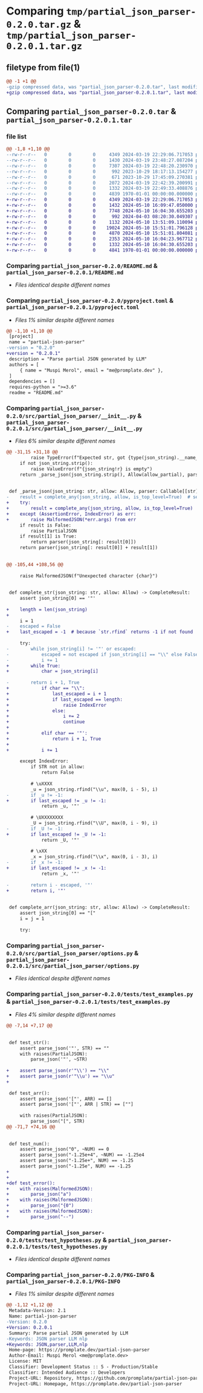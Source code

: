 # Comparing `tmp/partial_json_parser-0.2.0.tar.gz` & `tmp/partial_json_parser-0.2.0.1.tar.gz`

## filetype from file(1)

```diff
@@ -1 +1 @@
-gzip compressed data, was "partial_json_parser-0.2.0.tar", last modified: Tue Mar 19 23:48:27 2024, max compression
+gzip compressed data, was "partial_json_parser-0.2.0.1.tar", last modified: Fri May 10 16:09:47 2024, max compression
```

## Comparing `partial_json_parser-0.2.0.tar` & `partial_json_parser-0.2.0.1.tar`

### file list

```diff
@@ -1,8 +1,10 @@
--rw-r--r--   0        0        0     4349 2024-03-19 22:29:06.717053 partial_json_parser-0.2.0/README.md
--rw-r--r--   0        0        0     1430 2024-03-19 23:48:27.087204 partial_json_parser-0.2.0/pyproject.toml
--rw-r--r--   0        0        0     7307 2024-03-19 22:48:20.230970 partial_json_parser-0.2.0/src/partial_json_parser/__init__.py
--rw-r--r--   0        0        0      992 2023-10-29 18:17:13.154277 partial_json_parser-0.2.0/src/partial_json_parser/options.py
--rw-r--r--   0        0        0      671 2023-10-29 17:45:09.270381 partial_json_parser-0.2.0/src/partial_json_parser/playground.py
--rw-r--r--   0        0        0     2072 2024-03-19 22:42:39.200991 partial_json_parser-0.2.0/tests/test_examples.py
--rw-r--r--   0        0        0     1332 2024-03-19 22:49:33.408876 partial_json_parser-0.2.0/tests/test_hypotheses.py
--rw-r--r--   0        0        0     4839 1970-01-01 00:00:00.000000 partial_json_parser-0.2.0/PKG-INFO
+-rw-r--r--   0        0        0     4349 2024-03-19 22:29:06.717053 partial_json_parser-0.2.0.1/README.md
+-rw-r--r--   0        0        0     1432 2024-05-10 16:09:47.050000 partial_json_parser-0.2.0.1/pyproject.toml
+-rw-r--r--   0        0        0     7748 2024-05-10 16:04:30.655203 partial_json_parser-0.2.0.1/src/partial_json_parser/__init__.py
+-rw-r--r--   0        0        0      992 2024-04-03 08:20:30.049307 partial_json_parser-0.2.0.1/src/partial_json_parser/options.py
+-rw-r--r--   0        0        0     1132 2024-05-10 13:51:09.110094 partial_json_parser-0.2.0.1/src/partial_json_parser/playground.py
+-rw-r--r--   0        0        0    19024 2024-05-10 15:51:01.796128 partial_json_parser-0.2.0.1/tests/__pycache__/test_examples.cpython-312-pytest-7.4.4.pyo
+-rw-r--r--   0        0        0     4870 2024-05-10 15:51:01.804081 partial_json_parser-0.2.0.1/tests/__pycache__/test_hypotheses.cpython-312-pytest-7.4.4.pyo
+-rw-r--r--   0        0        0     2353 2024-05-10 16:04:23.967712 partial_json_parser-0.2.0.1/tests/test_examples.py
+-rw-r--r--   0        0        0     1332 2024-05-10 16:04:30.655203 partial_json_parser-0.2.0.1/tests/test_hypotheses.py
+-rw-r--r--   0        0        0     4841 1970-01-01 00:00:00.000000 partial_json_parser-0.2.0.1/PKG-INFO
```

### Comparing `partial_json_parser-0.2.0/README.md` & `partial_json_parser-0.2.0.1/README.md`

 * *Files identical despite different names*

### Comparing `partial_json_parser-0.2.0/pyproject.toml` & `partial_json_parser-0.2.0.1/pyproject.toml`

 * *Files 1% similar despite different names*

```diff
@@ -1,10 +1,10 @@
 [project]
 name = "partial-json-parser"
-version = "0.2.0"
+version = "0.2.0.1"
 description = "Parse partial JSON generated by LLM"
 authors = [
     { name = "Muspi Merol", email = "me@promplate.dev" },
 ]
 dependencies = []
 requires-python = ">=3.6"
 readme = "README.md"
```

### Comparing `partial_json_parser-0.2.0/src/partial_json_parser/__init__.py` & `partial_json_parser-0.2.0.1/src/partial_json_parser/__init__.py`

 * *Files 6% similar despite different names*

```diff
@@ -31,15 +31,18 @@
         raise TypeError(f"Expected str, got {type(json_string).__name__}")
     if not json_string.strip():
         raise ValueError(f"{json_string!r} is empty")
     return _parse_json(json_string.strip(), Allow(allow_partial), parser)
 
 
 def _parse_json(json_string: str, allow: Allow, parser: Callable[[str], JSON]):
-    result = complete_any(json_string, allow, is_top_level=True)  # setting is_top_level to True to treat literal numbers as complete
+    try:
+        result = complete_any(json_string, allow, is_top_level=True)  # setting is_top_level to True to treat literal numbers as complete
+    except (AssertionError, IndexError) as err:
+        raise MalformedJSON(*err.args) from err
     if result is False:
         raise PartialJSON
     if result[1] is True:
         return parser(json_string[: result[0]])
     return parser(json_string[: result[0]] + result[1])
 
 
@@ -105,44 +108,56 @@
 
     raise MalformedJSON(f"Unexpected character {char}")
 
 
 def complete_str(json_string: str, allow: Allow) -> CompleteResult:
     assert json_string[0] == '"'
 
+    length = len(json_string)
+
     i = 1
-    escaped = False
+    last_escaped = -1  # because `str.rfind` returns -1 if not found
 
     try:
-        while json_string[i] != '"' or escaped:
-            escaped = not escaped if json_string[i] == "\\" else False
-            i += 1
+        while True:
+            char = json_string[i]
 
-        return i + 1, True
+            if char == "\\":
+                last_escaped = i + 1
+                if last_escaped == length:
+                    raise IndexError
+                else:
+                    i += 2
+                    continue
+
+            elif char == '"':
+                return i + 1, True
+
+            i += 1
 
     except IndexError:
         if STR not in allow:
             return False
 
         # \uXXXX
         _u = json_string.rfind("\\u", max(0, i - 5), i)
-        if _u != -1:
+        if last_escaped != _u != -1:
             return _u, '"'
 
         # \UXXXXXXXX
         _U = json_string.rfind("\\U", max(0, i - 9), i)
-        if _U != -1:
+        if last_escaped != _U != -1:
             return _U, '"'
 
         # \xXX
         _x = json_string.rfind("\\x", max(0, i - 3), i)
-        if _x != -1:
+        if last_escaped != _x != -1:
             return _x, '"'
 
-        return i - escaped, '"'
+        return i, '"'
 
 
 def complete_arr(json_string: str, allow: Allow) -> CompleteResult:
     assert json_string[0] == "["
     i = j = 1
 
     try:
```

### Comparing `partial_json_parser-0.2.0/src/partial_json_parser/options.py` & `partial_json_parser-0.2.0.1/src/partial_json_parser/options.py`

 * *Files identical despite different names*

### Comparing `partial_json_parser-0.2.0/tests/test_examples.py` & `partial_json_parser-0.2.0.1/tests/test_examples.py`

 * *Files 4% similar despite different names*

```diff
@@ -7,14 +7,17 @@
 
 
 def test_str():
     assert parse_json('"', STR) == ""
     with raises(PartialJSON):
         parse_json('"', ~STR)
 
+    assert parse_json(r'"\\') == "\\"
+    assert parse_json(r'"\\u') == "\\u"
+
 
 def test_arr():
     assert parse_json('["', ARR) == []
     assert parse_json('["', ARR | STR) == [""]
 
     with raises(PartialJSON):
         parse_json("[", STR)
@@ -71,7 +74,16 @@
 
 
 def test_num():
     assert parse_json("0", ~NUM) == 0
     assert parse_json("-1.25e+4", ~NUM) == -1.25e4
     assert parse_json("-1.25e+", NUM) == -1.25
     assert parse_json("-1.25e", NUM) == -1.25
+
+
+def test_error():
+    with raises(MalformedJSON):
+        parse_json("a")
+    with raises(MalformedJSON):
+        parse_json("{0")
+    with raises(MalformedJSON):
+        parse_json("--")
```

### Comparing `partial_json_parser-0.2.0/tests/test_hypotheses.py` & `partial_json_parser-0.2.0.1/tests/test_hypotheses.py`

 * *Files identical despite different names*

### Comparing `partial_json_parser-0.2.0/PKG-INFO` & `partial_json_parser-0.2.0.1/PKG-INFO`

 * *Files 1% similar despite different names*

```diff
@@ -1,12 +1,12 @@
 Metadata-Version: 2.1
 Name: partial-json-parser
-Version: 0.2.0
+Version: 0.2.0.1
 Summary: Parse partial JSON generated by LLM
-Keywords: JSON parser LLM nlp
+Keywords: JSON,parser,LLM,nlp
 Home-page: https://promplate.dev/partial-json-parser
 Author-Email: Muspi Merol <me@promplate.dev>
 License: MIT
 Classifier: Development Status :: 5 - Production/Stable
 Classifier: Intended Audience :: Developers
 Project-URL: Repository, https://github.com/promplate/partial-json-parser
 Project-URL: Homepage, https://promplate.dev/partial-json-parser
```


